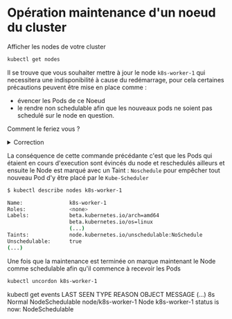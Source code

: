 # Opération maintenance d'un noeud du cluster

Afficher les nodes de votre cluster

```bash
kubectl get nodes
```

Il se trouve que vous souhaiter mettre à jour le node `k8s-worker-1` qui necessitera une indisponibilité à cause du redémarrage, pour cela certaines précautions peuvent être mise en place comme : 

- évencer les Pods de ce Noeud
- le rendre non schedulable afin que les nouveaux pods ne soient pas schedulé sur le node en question.

Comment le feriez vous ?


<details><summary>Correction</summary>

_"Vous pouvez utiliser kubectl drain pour expulser en toute sécurité tous vos pods d'un nœud avant d'effectuer une maintenance sur le nœud (par exemple, une mise à niveau du noyau, une maintenance matérielle, etc.) Les expulsions sécurisées permettent aux conteneurs du pod de se terminer de manière élégante. "_ [Kubernetes](https://kubernetes.io/docs/tasks/administer-cluster/safely-drain-node/#use-kubectl-drain-to-remove-a-node-from-service)

```bash
kubectl drain k8s-worker-1
```

Si des daemonsets sont en cours d'execution il vous sortira une erreur

```bash
$ kubectl drain k8s-worker-1 --ignore-daemonsets
node/k8s-worker-1 already cordoned
WARNING: ignoring DaemonSet-managed Pods: kube-system/calico-node-xzp6z, kube-system/kube-proxy-k5kjl
evicting pod test/frontend-7866b45dcd-kwjbv
evicting pod kube-system/calico-kube-controllers-566654d67d-zphqm
evicting pod default/frontend-5bbbfcf84f-vxc95
pod/calico-kube-controllers-566654d67d-zphqm evicted
pod/frontend-7866b45dcd-kwjbv evicted
pod/frontend-5bbbfcf84f-vxc95 evicted
node/k8s-worker-1 evicted
```

Vous pouvez afficher les événements du cluster

```bash
$ kubectl get events
LAST SEEN   TYPE     REASON               OBJECT                           MESSAGE
3m9s        Normal   Scheduled            pod/frontend-5bbbfcf84f-qd9zn    Successfully assigned default/frontend-5bbbfcf84f-qd9zn to k8s-worker-3
3m9s        Normal   Pulled               pod/frontend-5bbbfcf84f-qd9zn    Container image "nginx:1.14.2" already present on machine
3m9s        Normal   Created              pod/frontend-5bbbfcf84f-qd9zn    Created container nginx
3m9s        Normal   Started              pod/frontend-5bbbfcf84f-qd9zn    Started container nginx
3m9s        Normal   Killing              pod/frontend-5bbbfcf84f-vxc95    Stopping container nginx
3m9s        Normal   SuccessfulCreate     replicaset/frontend-5bbbfcf84f   Created pod: frontend-5bbbfcf84f-qd9zn
3m31s       Normal   NodeNotSchedulable   node/k8s-worker-1                Node k8s-worker-1 status is now: NodeNotSchedulable
```

</details>

La conséquence de cette commande précédante c'est que les Pods qui étaient en cours d'execution sont évincés du node et reschedulés ailleurs et ensuite le Node est marqué avec un Taint : `Noschedule` pour empêcher tout nouveau Pod d'y être placé par le `Kube-Scheduler`

```bash
$ kubectl describe nodes k8s-worker-1

Name:               k8s-worker-1
Roles:              <none>
Labels:             beta.kubernetes.io/arch=amd64
                    beta.kubernetes.io/os=linux
                    (...)
Taints:             node.kubernetes.io/unschedulable:NoSchedule
Unschedulable:      true
(...)
```

Une fois que la maintenance est terminée on marque maintenant le Node comme schedulable afin qu'il commence à recevoir les Pods

```bash
kubectl uncordon k8s-worker-1
```

kubectl get events
LAST SEEN   TYPE     REASON               OBJECT                           MESSAGE
(...)
8s          Normal   NodeSchedulable      node/k8s-worker-1                Node k8s-worker-1 status is now: NodeSchedulable